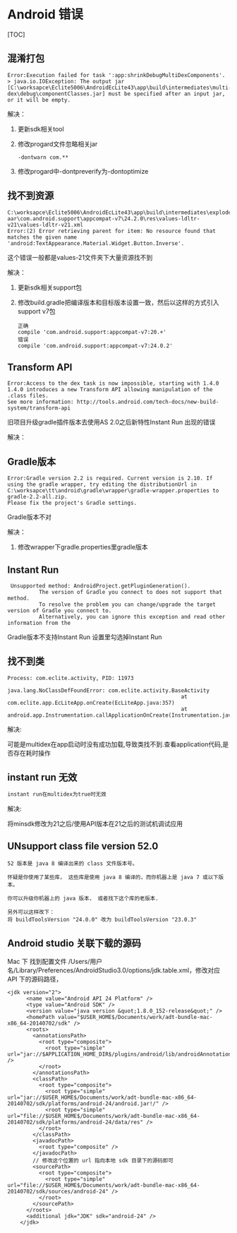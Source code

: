 

# Android 错误

[TOC]

## 混淆打包

```
Error:Execution failed for task ':app:shrinkDebugMultiDexComponents'.
> java.io.IOException: The output jar [C:\worksapce\Eclite5006\AndroidEcLite43\app\build\intermediates\multi-dex\debug\componentClasses.jar] must be specified after an input jar, or it will be empty.
```

解决：

1. 更新sdk相关tool

2. 修改progard文件忽略相关jar

   ```
   -dontwarn com.**
   ```

3. 修改progard中-dontpreverify为-dontoptimize


## 找不到资源

```
C:\worksapce\Eclite5006\AndroidEcLite43\app\build\intermediates\exploded-aar\com.android.support\appcompat-v7\24.2.0\res\values-ldltr-v21\values-ldltr-v21.xml
Error:(2) Error retrieving parent for item: No resource found that matches the given name 'android:TextAppearance.Material.Widget.Button.Inverse'.
```

这个错误一般都是values-21文件夹下大量资源找不到

解决：

1. 更新sdk相关support包

2. 修改build.gradle把编译版本和目标版本设置一致，然后以这样的方式引入support v7包

   ```
   正确
   compile 'com.android.support:appcompat-v7:20.+'
   错误
   compile 'com.android.support:appcompat-v7:24.0.2'
   ```

## Transform API

```
Error:Access to the dex task is now impossible, starting with 1.4.0
1.4.0 introduces a new Transform API allowing manipulation of the .class files.
See more information: http://tools.android.com/tech-docs/new-build-system/transform-api
```

旧项目升级gradle插件版本去使用AS 2.0之后新特性Instant Run 出现的错误

解决：

## Gradle版本

```
Error:Gradle version 2.2 is required. Current version is 2.10. If using the gradle wrapper, try editing the distributionUrl in C:\worksapce\tt\android\gradle\wrapper\gradle-wrapper.properties to gradle-2.2-all.zip.
Please fix the project's Gradle settings.
```

Gradle版本不对

解决：

1. 修改wrapper下gradle.properties里gradle版本

## Instant Run

```
 Unsupported method: AndroidProject.getPluginGeneration().
          The version of Gradle you connect to does not support that method.
          To resolve the problem you can change/upgrade the target version of Gradle you connect to.
          Alternatively, you can ignore this exception and read other information from the
```

Gradle版本不支持Instant Run 设置里勾选掉Instant Run

## 找不到类

```
Process: com.eclite.activity, PID: 11973
                                                   java.lang.NoClassDefFoundError: com.eclite.activity.BaseActivity
                                                       at com.eclite.app.EcLiteApp.onCreate(EcLiteApp.java:357)
                                                       at android.app.Instrumentation.callApplicationOnCreate(Instrumentation.java:1007)
```

解决:

可能是multidex在app启动时没有成功加载,导致类找不到.查看application代码,是否存在耗时操作

## instant run 无效

```java
instant run在multidex为true时无效
```

解决:

将minsdk修改为21之后/使用API版本在21之后的测试机调试应用

## UNsupport class file version 52.0

```
52 版本是 java 8 编译出来的 class 文件版本号。

怀疑是你使用了某些库， 这些库是使用 java 8 编译的，而你机器上是 java 7 或以下版本。

你可以升级你机器上的 java 版本， 或者找下这个库的老版本.

另外可以这样改下：
将 buildToolsVersion "24.0.0" 改为 buildToolsVersion "23.0.3"
```
## Android studio 关联下载的源码

Mac 下 找到配置文件 /Users/用户名/Library/Preferences/AndroidStudio3.0/options/jdk.table.xml，修改对应 API 下的源码路径，

```
<jdk version="2">
      <name value="Android API 24 Platform" />
      <type value="Android SDK" />
      <version value="java version &quot;1.8.0_152-release&quot;" />
      <homePath value="$USER_HOME$/Documents/work/adt-bundle-mac-x86_64-20140702/sdk" />
      <roots>
        <annotationsPath>
          <root type="composite">
            <root type="simple" url="jar://$APPLICATION_HOME_DIR$/plugins/android/lib/androidAnnotations.jar!/" />
          </root>
        </annotationsPath>
        <classPath>
          <root type="composite">
            <root type="simple" url="jar://$USER_HOME$/Documents/work/adt-bundle-mac-x86_64-20140702/sdk/platforms/android-24/android.jar!/" />
            <root type="simple" url="file://$USER_HOME$/Documents/work/adt-bundle-mac-x86_64-20140702/sdk/platforms/android-24/data/res" />
          </root>
        </classPath>
        <javadocPath>
          <root type="composite" />
        </javadocPath>
        // 修改这个位置的 url 指向本地 sdk 目录下的源码即可
        <sourcePath>
          <root type="composite">
            <root type="simple" url="file://$USER_HOME$/Documents/work/adt-bundle-mac-x86_64-20140702/sdk/sources/android-24" />
          </root>
        </sourcePath>
      </roots>
      <additional jdk="JDK" sdk="android-24" />
    </jdk>
```


